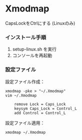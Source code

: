 
# Xmodmap

CapsLockをCtrlにする (Linuxのみ)


### インストール手順

1. setup-linux.sh を実行
2. コンソールを再起動


### 設定ファイル

設定ファイル作成：

```
xmodmap -pke > "~/.Xmodmap"
vim ~/.Xmodmap

    remove Lock = Caps_Lock
    keysym Caps_Lock = Control_L
    add Control = Control_L
```

設定ファイル適用：

```
xmodmap ~/.Xmodmap
```
